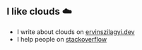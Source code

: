 ## I like clouds ☁️

* I write about clouds on [ervinszilagyi.dev](https://ervinszilagyi.dev)
* I help people on [stackoverflow](https://stackoverflow.com/users/7661119/ervin-szilagyi)
